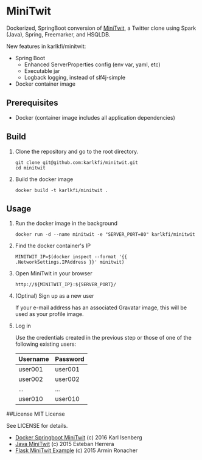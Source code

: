 # MiniTwit

Dockerized, SpringBoot conversion of [MiniTwit](https://github.com/eh3rrera/minitwit), a Twitter clone using Spark (Java), Spring, Freemarker, and HSQLDB.

New features in karlkfi/minitwit:
- Spring Boot
  - Enhanced ServerProperties config (env var, yaml, etc)
  - Executable jar
  - Logback logging, instead of slf4j-simple
- Docker container image

## Prerequisites

- Docker (container image includes all application dependencies)

## Build

1. Clone the repository and go to the root directory.

    ```
    git clone git@github.com:karlkfi/minitwit.git
    cd minitwit
    ```

1. Build the docker image

    ```
    docker build -t karlkfi/minitwit .
    ```

## Usage

1. Run the docker image in the background

    ```
    docker run -d --name minitwit -e "SERVER_PORT=80" karlkfi/minitwit
    ```

1. Find the docker container's IP

    ```
    MINITWIT_IP=$(docker inspect --format '{{ .NetworkSettings.IPAddress }}' minitwit)
    ```

1. Open MiniTwit in your browser

    ```
    http://${MINITWIT_IP}:${SERVER_PORT}/
    ```

1. (Optinal) Sign up as a new user

    If your e-mail address has an associated Gravatar image, this will be used as your profile image.

1. Log in

    Use the credentials created in the previous step or those of one of the following existing users:

    | Username | Password |
    |----------|----------|
    | user001 | user001 |
    | user002 | user002 |
    | ... | ... |
    | user010 | user010 |

##License
MIT License

See LICENSE for details.

- [Docker Springboot MiniTwit](https://github.com/karlkfi/minitwit) (c) 2016 Karl Isenberg
- [Java MiniTwit](https://github.com/eh3rrera/minitwit) (c) 2015 Esteban Herrera
- [Flask MiniTwit Example](https://github.com/pallets/flask/tree/master/examples/minitwit) (c) 2015 Armin Ronacher
